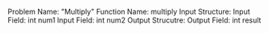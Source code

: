 Problem Name: "Multiply"
Function Name: multiply
Input Structure:
Input Field: int num1
Input Field: int num2
Output Strucutre:
Output Field: int result